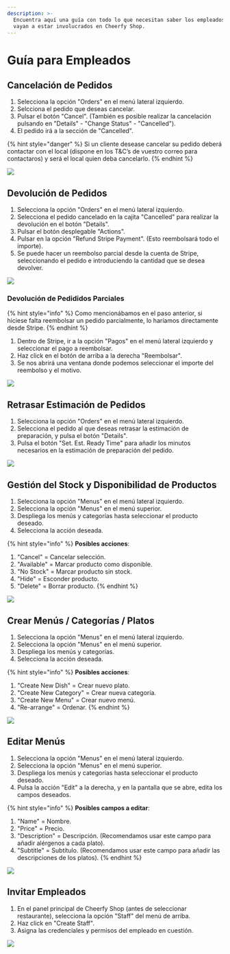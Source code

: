 ```yaml
---
description: >-
  Encuentra aquí una guía con todo lo que necesitan saber los empleados que
  vayan a estar involucrados en Cheerfy Shop.
---
```


# Guía para Empleados

## Cancelación de Pedidos

1. Selecciona la opción "Orders" en el menú lateral izquierdo.
2. Selcciona el pedido que deseas cancelar.
3. Pulsar el botón "Cancel". \(También es posible realizar la cancelación pulsando en "Details" - "Change Status" - "Cancelled"\).
4. El pedido irá a la sección de "Cancelled".

{% hint style="danger" %}
Si un cliente desease cancelar su pedido deberá contactar con el local \(dispone en los T&C’s de vuestro correo para contactaros\) y será el local quien deba cancelarlo.
{% endhint %}

![](../.gitbook/assets/image%20%2874%29.png)

## Devolución de Pedidos

1. Selecciona la opción "Orders" en el menú lateral izquierdo.
2. Selecciona el pedido cancelado en la cajita "Cancelled" para realizar la devolución en el botón "Details".
3. Pulsar el botón desplegable "Actions".
4. Pulsar en la opción "Refund Stripe Payment". \(Esto reembolsará todo el importe\).
5. Se puede hacer un reembolso parcial desde la cuenta de Stripe, seleccionando el pedido e introduciendo la cantidad que se desea devolver.

![](../.gitbook/assets/image%20%2883%29.png)

### Devolución de Pedididos Parciales

{% hint style="info" %}
Como mencionábamos en el paso anterior, si hiciese falta reembolsar un pedido parcialmente, lo haríamos directamente desde Stripe.
{% endhint %}

1. Dentro de Stripe, ir a la opción "Pagos" en el menú lateral izquierdo y seleccionar el pago a reembolsar.
2. Haz click en el botón de arriba a la derecha "Reembolsar".
3. Se nos abrirá una ventana donde podemos seleccionar el importe del reembolso y el motivo.

![](../.gitbook/assets/image%20%2886%29.png)

## Retrasar Estimación de Pedidos

1. Selecciona la opción "Orders" en el menú lateral izquierdo.
2. Selecciona el pedido al que deseas retrasar la estimación de preparación, y pulsa el botón "Details".
3. Pulsa el botón "Set. Est. Ready Time" para añadir los minutos necesarios en la estimación de preparación del pedido.

![](../.gitbook/assets/image%20%2877%29.png)

## Gestión del Stock y Disponibilidad de Productos

1. Selecciona la opción "Menus" en el menú lateral izquierdo.
2. Selecciona la opción "Menus" en el menú superior.
3. Despliega los menús y categorías hasta seleccionar el producto deseado.
4. Selecciona la acción deseada.

{% hint style="info" %}
**Posibles acciones**:

1. "Cancel" = Cancelar selección.
2. "Available" = Marcar producto como disponible.
3. "No Stock" = Marcar producto sin stock.
4. "Hide" = Esconder producto.
5. "Delete" = Borrar producto.
{% endhint %}

![](../.gitbook/assets/image%20%2871%29.png)

## Crear Menús / Categorías / Platos

1. Selecciona la opción "Menus" en el menú lateral izquierdo.
2. Selecciona la opción "Menus" en el menú superior.
3. Despliega los menús y categorías. 
4. Selecciona la acción deseada.

{% hint style="info" %}
**Posibles acciones**:

1. "Create New Dish" = Crear nuevo plato.
2.  "Create New Category" = Crear nueva categoría.
3.  "Create New Menu" = Crear nuevo menú.
4.  "Re-arrange" = Ordenar.
{% endhint %}

![](../.gitbook/assets/image%20%2882%29.png)

## Editar Menús

1. Selecciona la opción "Menus" en el menú lateral izquierdo.
2. Selecciona la opción "Menus" en el menú superior.
3. Despliega los menús y categorías hasta seleccionar el producto deseado.
4. Pulsa la acción "Edit" a la derecha, y en la pantalla que se abre, edita los campos deseados.

{% hint style="info" %}
**Posibles campos a editar**:

1. "Name" = Nombre.
2. "Price" = Precio.
3. "Description" = Descripción. \(Recomendamos usar este campo para añadir alérgenos a cada plato\).
4. "Subtitle" = Subtítulo. \(Recomendamos usar este campo para añadir las descripciones de los platos\).
{% endhint %}

![](../.gitbook/assets/image%20%2876%29.png)

## Invitar Empleados

1. En el panel principal de Cheerfy Shop \(antes de seleccionar restaurante\), selecciona la opción "Staff" del menú de arriba. 
2. Haz click en "Create Staff".
3. Asigna las credenciales y permisos del empleado en cuestión.

![](../.gitbook/assets/image%20%2872%29.png)

